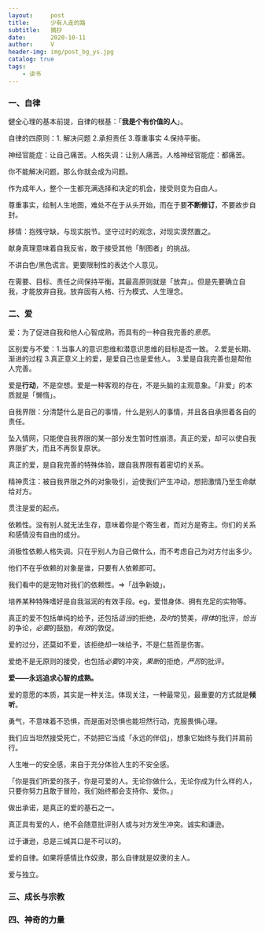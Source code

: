 ```yaml
---
layout:     post
title:      少有人走的路
subtitle:   摘抄
date:       2020-10-11
author:     V
header-img: img/post_bg_ys.jpg
catalog: true
tags:
    - 读书
---
```


### 一、自律

健全心理的基本前提，自律的根基：「**我是个有价值的人**」。

自律的四原则：1. 解决问题 2.承担责任 3.尊重事实 4.保持平衡。

神经官能症：让自己痛苦。人格失调：让别人痛苦。人格神经官能症：都痛苦。

你不能解决问题，那么你就会成为问题。

作为成年人，整个一生都充满选择和决定的机会，接受则变为自由人。

尊重事实，绘制人生地图，难处不在于从头开始，而在于要**不断修订**，不要故步自封。

移情：抱残守缺，与现实脱节。坚守过时的观念，对现实漠然置之。

献身真理意味着自我反省，敢于接受其他「制图者」的挑战。

不讲白色/黑色谎言。更要限制性的表达个人意见。

在需要、目标、责任之间保持平衡。其最高原则就是「放弃」。但是先要确立自我，才能放弃自我。放弃固有人格、行为模式、人生理念。

### 二、爱

爱：为了促进自我和他人心智成熟，而具有的一种自我完善的*意愿*。

区别爱与不爱：1.当事人的意识思维和潜意识思维的目标是否一致。 2.爱是长期、渐进的过程 3.真正意义上的爱，是爱自己也是爱他人。 3.爱是自我完善也是帮他人完善。

爱是**行动**，不是空想。爱是一种客观的存在，不是头脑的主观意象。「非爱」的本质就是「懒惰」。

自我界限：分清楚什么是自己的事情，什么是别人的事情，并且各自承担着各自的责任。

坠入情网，只能使自我界限的某一部分发生暂时性崩溃。真正的爱，却可以使自我界限扩大，而且不再恢复原状。

真正的爱，是自我完善的特殊体验，跟自我界限有着密切的关系。

精神贯注：被自我界限之外的对象吸引，迫使我们产生冲动，想把激情乃至生命献给对方。

贯注是爱的起点。

依赖性。没有别人就无法生存，意味着你是个寄生者，而对方是寄主。你们的关系和感情没有自由的成分。

消极性依赖人格失调。只在乎别人为自己做什么，而不考虑自己为对方付出多少。

他们不在乎依赖的对象是谁，只要有人依赖即可。

我们看中的是宠物对我们的依赖性。=>「战争新娘」。

培养某种特殊嗜好是自我滋润的有效手段。eg，爱惜身体、拥有充足的实物等。

真正的爱不包括单纯的给予，还包括*适当*的拒绝，*及时*的赞美，*得体*的批评，*恰当*的争论，*必要*的鼓励，*有效*的敦促。

爱的过分，还莫如不爱，该拒绝却一味给予，不是仁慈而是伤害。

爱绝不是无原则的接受，也包括*必要*的冲突，*果断*的拒绝，*严厉*的批评。

**爱——永远追求心智的成熟。**

爱的意愿的本质，其实是一种关注。体现关注，一种最常见，最重要的方式就是**倾听**。

勇气，不意味着不恐惧，而是面对恐惧也能坦然行动，克服畏惧心理。

我们应当坦然接受死亡，不妨把它当成「永远的伴侣」，想象它始终与我们并肩前行。

人生唯一的安全感，来自于充分体验人生的不安全感。

「你是我们所爱的孩子，你是可爱的人。无论你做什么，无论你成为什么样的人，只要你努力且敢于冒险，我们始终都会支持你、爱你。」

做出承诺，是真正的爱的基石之一。

真正具有爱的人，绝不会随意批评别人或与对方发生冲突。诚实和谦逊。

过于谦逊，总是三缄其口是不可以的。

爱的自律。如果将感情比作奴隶，那么自律就是奴隶的主人。

爱与独立。


### 三、成长与宗教



### 四、神奇的力量
